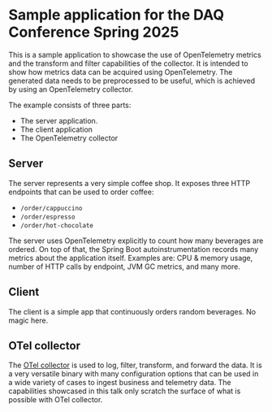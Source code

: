 # Sample application for the DAQ Conference Spring 2025

This is a sample application to showcase the use of OpenTelemetry metrics and the transform and filter capabilities of the collector.
It is intended to show how metrics data can be acquired using OpenTelemetry. 
The generated data needs to be preprocessed to be useful, which is achieved by using an OpenTelemetry collector.

The example consists of three parts: 
- The server application.
- The client application
- The OpenTelemetry collector

## Server
The server represents a very simple coffee shop.
It exposes three HTTP endpoints that can be used to order coffee:
- `/order/cappuccino`
- `/order/espresso`
- `/order/hot-chocolate`

The server uses OpenTelemetry explicitly to count how many beverages are ordered.
On top of that, the Spring Boot autoinstrumentation records many metrics about the application itself.
Examples are: CPU & memory usage, number of HTTP calls by endpoint, JVM GC metrics, and many more.

## Client
The client is a simple app that continuously orders random beverages.
No magic here.

## OTel collector
The [OTel collector](https://opentelemetry.io/docs/collector/) is used to log, filter, transform, and forward the data.
It is a very versatile binary with many configuration options that can be used in a wide variety of cases to ingest business and telemetry data.
The capabilities showcased in this talk only scratch the surface of what is possible with OTel collector.
